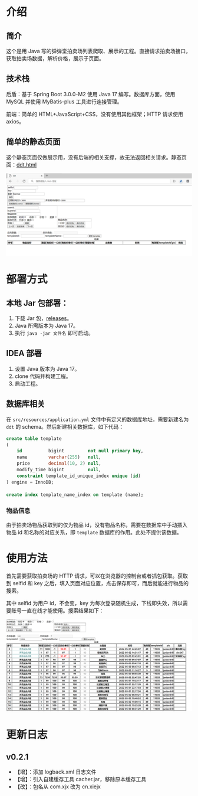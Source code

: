 # 介绍
## 简介
这个是用 Java 写的弹弹堂拍卖场列表爬取、展示的工程。直接请求拍卖场接口，获取拍卖场数据，解析价格，展示于页面。
## 技术栈
后盾：基于 Spring Boot 3.0.0-M2 使用 Java 17 编写。数据库方面，使用 MySQL 并使用 MyBatis-plus 工具进行连接管理。

前端：简单的 HTML+JavaScript+CSS，没有使用其他框架；HTTP 请求使用 axios。
## 简单的静态页面
这个静态页面仅做展示用，没有后端的相关支撑，故无法返回相关请求。静态页面：[ddt.html](https://sleepybear1113.github.io/ddt-crawler/src/main/resources/static/ddt.html)

![首页图片](imgs/首页.png)
# 部署方式
## 本地 Jar 包部署：
1. 下载 Jar 包，[releases](https://github.com/sleepybear1113/ddt-crawler/releases)。
2. Java 所需版本为 Java 17。
3. 执行 `java -jar 文件名` 即可启动。
## IDEA 部署
1. 设置 Java 版本为 Java 17。
2. clone 代码并构建工程。
3. 启动工程。
## 数据库相关
在 `src/resources/application.yml` 文件中有定义的数据库地址，需要新建名为 `ddt` 的 schema。然后新建相关数据库，如下代码：
```sql
create table template
(
    id          bigint         not null primary key,
    name        varchar(255)   null,
    price       decimal(10, 2) null,
    modify_time bigint         null,
    constraint template_id_unique_index unique (id)
) engine = InnoDB;

create index template_name_index on template (name);
```
### 物品信息
由于拍卖场物品获取到的仅为物品 id，没有物品名称，需要在数据库中手动插入物品 id 和名称的对应关系，即 `template` 数据库的作用。此处不提供该数据。
# 使用方法
首先需要获取拍卖场的 HTTP 请求，可以在浏览器的控制台或者抓包获取。获取到 selfid 和 key 之后，填入页面对应位置，点击保存即可，而后就能进行物品的搜索。

其中 selfid 为用户 id，不会变，key 为每次登录随机生成，下线即失效，所以需要账号一直在线才能使用。搜索结果如下：

![搜索物品](imgs/搜索物品.png)
# 更新日志
## v0.2.1
- 【增】：添加 logback.xml 日志文件
- 【增】：引入自建缓存工具 cacher.jar，移除原本缓存工具
- 【改】：包名从 com.xjx 改为 cn.xiejx